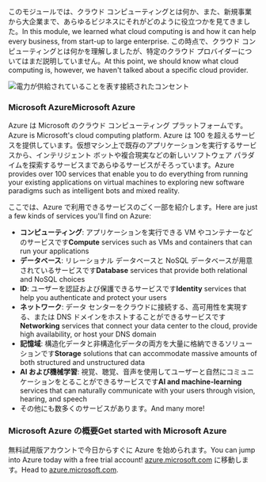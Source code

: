 <span data-ttu-id="c1f14-101">このモジュールでは、クラウド コンピューティングとは何か、また、新規事業から大企業まで、あらゆるビジネスにそれがどのように役立つかを見てきました。</span><span class="sxs-lookup"><span data-stu-id="c1f14-101">In this module, we learned what cloud computing is and how it can help every business, from start-up to large enterprise.</span></span> <span data-ttu-id="c1f14-102">この時点で、クラウド コンピューティングとは何かを理解しましたが、特定のクラウド プロバイダーについてはまだ説明していません。</span><span class="sxs-lookup"><span data-stu-id="c1f14-102">At this point, we should know what cloud computing is, however, we haven't talked about a specific cloud provider.</span></span>

![電力が供給されていることを表す接続されたコンセント](../media/7-heading.png)

### <a name="microsoft-azure"></a><span data-ttu-id="c1f14-104">Microsoft Azure</span><span class="sxs-lookup"><span data-stu-id="c1f14-104">Microsoft Azure</span></span>

<span data-ttu-id="c1f14-105">Azure は Microsoft のクラウド コンピューティング プラットフォームです。</span><span class="sxs-lookup"><span data-stu-id="c1f14-105">Azure is Microsoft's cloud computing platform.</span></span> <span data-ttu-id="c1f14-106">Azure は 100 を超えるサービスを提供しています。仮想マシン上で既存のアプリケーションを実行するサービスから、インテリジェント ボットや複合現実などの新しいソフトウェア パラダイムを探索するサービスまであらゆるサービスがそろっています。</span><span class="sxs-lookup"><span data-stu-id="c1f14-106">Azure provides over 100 services that enable you to do everything from running your existing applications on virtual machines to exploring new software paradigms such as intelligent bots and mixed reality.</span></span>

<span data-ttu-id="c1f14-107">ここでは、Azure で利用できるサービスのごく一部を紹介します。</span><span class="sxs-lookup"><span data-stu-id="c1f14-107">Here are just a few kinds of services you'll find on Azure:</span></span>

- <span data-ttu-id="c1f14-108">**コンピューティング**: アプリケーションを実行できる VM やコンテナーなどのサービスです</span><span class="sxs-lookup"><span data-stu-id="c1f14-108">**Compute** services such as VMs and containers that can run your applications</span></span>
- <span data-ttu-id="c1f14-109">**データベース**: リレーショナル データベースと NoSQL データベースが用意されているサービスです</span><span class="sxs-lookup"><span data-stu-id="c1f14-109">**Database** services that provide both relational and NoSQL choices</span></span>
- <span data-ttu-id="c1f14-110">**ID**: ユーザーを認証および保護できるサービスです</span><span class="sxs-lookup"><span data-stu-id="c1f14-110">**Identity** services that help you authenticate and protect your users</span></span>
- <span data-ttu-id="c1f14-111">**ネットワーク**: データ センターをクラウドに接続する、高可用性を実現する、または DNS ドメインをホストすることができるサービスです</span><span class="sxs-lookup"><span data-stu-id="c1f14-111">**Networking** services that connect your data center to the cloud, provide high availability, or host your DNS domain</span></span>
- <span data-ttu-id="c1f14-112">**記憶域**: 構造化データと非構造化データの両方を大量に格納できるソリューションです</span><span class="sxs-lookup"><span data-stu-id="c1f14-112">**Storage** solutions that can accommodate massive amounts of both structured and unstructured data</span></span>
- <span data-ttu-id="c1f14-113">**AI および機械学習**: 視覚、聴覚、音声を使用してユーザーと自然にコミュニケーションをとることができるサービスです</span><span class="sxs-lookup"><span data-stu-id="c1f14-113">**AI and machine-learning** services that can naturally communicate with your users through vision, hearing, and speech</span></span>
- <span data-ttu-id="c1f14-114">その他にも数多くのサービスがあります。</span><span class="sxs-lookup"><span data-stu-id="c1f14-114">And many more!</span></span>

### <a name="get-started-with-microsoft-azure"></a><span data-ttu-id="c1f14-115">Microsoft Azure の概要</span><span class="sxs-lookup"><span data-stu-id="c1f14-115">Get started with Microsoft Azure</span></span>

<span data-ttu-id="c1f14-116">無料試用版アカウントで今日からすぐに Azure を始められます。</span><span class="sxs-lookup"><span data-stu-id="c1f14-116">You can jump into Azure today with a free trial account!</span></span> <span data-ttu-id="c1f14-117">[azure.microsoft.com](https://azure.microsoft.com) に移動します。</span><span class="sxs-lookup"><span data-stu-id="c1f14-117">Head to [azure.microsoft.com](https://azure.microsoft.com).</span></span>
